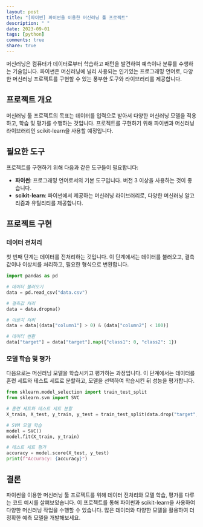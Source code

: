 ```yaml
---
layout: post
title: "[파이썬] 파이썬을 이용한 머신러닝 툴 프로젝트"
description: " "
date: 2023-09-01
tags: [python]
comments: true
share: true
---
```


머신러닝은 컴퓨터가 데이터로부터 학습하고 패턴을 발견하여 예측이나 분류를 수행하는 기술입니다. 파이썬은 머신러닝에 널리 사용되는 인기있는 프로그래밍 언어로, 다양한 머신러닝 프로젝트를 구현할 수 있는 풍부한 도구와 라이브러리를 제공합니다.

## 프로젝트 개요

머신러닝 툴 프로젝트의 목표는 데이터를 입력으로 받아서 다양한 머신러닝 모델을 적용하고, 학습 및 평가를 수행하는 것입니다. 프로젝트를 구현하기 위해 파이썬과 머신러닝 라이브러리인 scikit-learn을 사용할 예정입니다.

## 필요한 도구

프로젝트를 구현하기 위해 다음과 같은 도구들이 필요합니다:

- **파이썬**: 프로그래밍 언어로서의 기본 도구입니다. 버전 3 이상을 사용하는 것이 좋습니다.
- **scikit-learn**: 파이썬에서 제공하는 머신러닝 라이브러리로, 다양한 머신러닝 알고리즘과 유틸리티를 제공합니다.

## 프로젝트 구현

### 데이터 전처리

첫 번째 단계는 데이터를 전처리하는 것입니다. 이 단계에서는 데이터를 불러오고, 결측값이나 이상치를 처리하고, 필요한 형식으로 변환합니다.

```python
import pandas as pd

# 데이터 불러오기
data = pd.read_csv("data.csv")

# 결측값 처리
data = data.dropna()

# 이상치 처리
data = data[(data["column1"] > 0) & (data["column2"] < 100)]

# 데이터 변환
data["target"] = data["target"].map({"class1": 0, "class2": 1})
```

### 모델 학습 및 평가

다음으로는 머신러닝 모델을 학습시키고 평가하는 과정입니다. 이 단계에서는 데이터를 훈련 세트와 테스트 세트로 분할하고, 모델을 선택하여 학습시킨 뒤 성능을 평가합니다.

```python
from sklearn.model_selection import train_test_split
from sklearn.svm import SVC

# 훈련 세트와 테스트 세트 분할
X_train, X_test, y_train, y_test = train_test_split(data.drop("target", axis=1), data["target"], test_size=0.2)

# SVM 모델 학습
model = SVC()
model.fit(X_train, y_train)

# 테스트 세트 평가
accuracy = model.score(X_test, y_test)
print(f"Accuracy: {accuracy}")
```

## 결론

파이썬을 이용한 머신러닝 툴 프로젝트를 위해 데이터 전처리와 모델 학습, 평가를 다루는 코드 예시를 살펴보았습니다. 이 프로젝트를 통해 파이썬과 scikit-learn을 사용하여 다양한 머신러닝 작업을 수행할 수 있습니다. 많은 데이터와 다양한 모델을 활용하여 더 정확한 예측 모델을 개발해보세요.